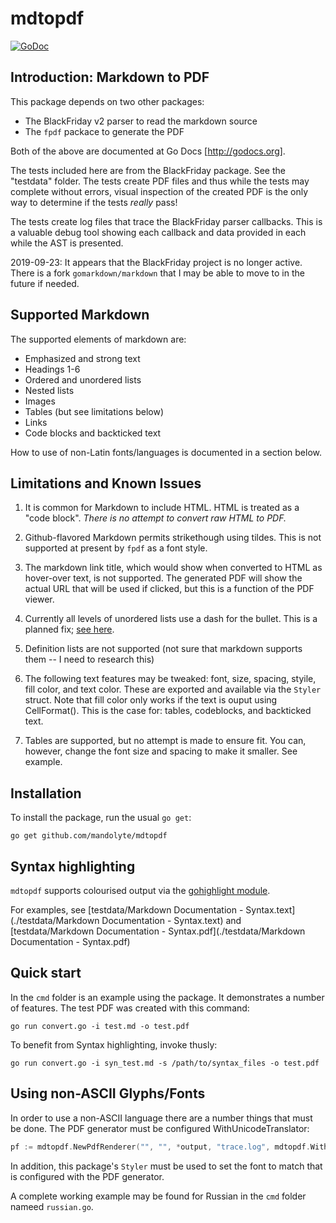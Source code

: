 # mdtopdf

[![GoDoc](https://godoc.org/github.com/mandolyte/mdtopdf?status.svg)](https://godoc.org/github.com/mandolyte/mdtopdf)

## Introduction: Markdown to PDF

This package depends on two other packages:
- The BlackFriday v2 parser to read the markdown source
- The `fpdf` packace to generate the PDF

Both of the above are documented at Go Docs [http://godocs.org].

The tests included here are from the BlackFriday package.
See the "testdata" folder.
The tests create PDF files and thus while the tests may complete
without errors, visual inspection of the created PDF is the
only way to determine if the tests *really* pass!

The tests create log files that trace the BlackFriday parser
callbacks. This is a valuable debug tool showing each callback 
and data provided in each while the AST is presented.

2019-09-23: It appears that the BlackFriday project is no longer active.
There is a fork `gomarkdown/markdown` that I may be able to move to
in the future if needed.

## Supported Markdown
The supported elements of markdown are:
- Emphasized and strong text 
- Headings 1-6
- Ordered and unordered lists
- Nested lists
- Images
- Tables (but see limitations below)
- Links
- Code blocks and backticked text

How to use of non-Latin fonts/languages is documented in a section below.

## Limitations and Known Issues

1. It is common for Markdown to include HTML. HTML is treated as a "code block". *There is no attempt to convert raw HTML to PDF.*

2. Github-flavored Markdown permits strikethough using tildes. This is not supported at present by `fpdf` as a font style.

3. The markdown link title, which would show when converted to HTML as hover-over text, is not supported. The generated PDF will show the actual URL that will be used if clicked, but this is a function of the PDF viewer.

4. Currently all levels of unordered lists use a dash for the bullet. 
This is a planned fix; [see here](https://github.com/mandolyte/mdtopdf/issues/1).

5. Definition lists are not supported (not sure that markdown supports them -- I need to research this)

6. The following text features may be tweaked: font, size, spacing, styile, fill color, and text color. These are exported and available via the `Styler` struct. Note that fill color only works if the text is ouput using CellFormat(). This is the case for: tables, codeblocks, and backticked text.

7. Tables are supported, but no attempt is made to ensure fit. You can, however, change the font size and spacing to make it smaller. See example.



## Installation 

To install the package, run the usual `go get`:
```
go get github.com/mandolyte/mdtopdf
```

## Syntax highlighting

`mdtopdf` supports colourised output via the [gohighlight module](github.com/jessp01/gohighlight).

For examples, see [testdata/Markdown Documentation - Syntax.text](./testdata/Markdown Documentation - Syntax.text) and [testdata/Markdown Documentation - Syntax.pdf](./testdata/Markdown Documentation - Syntax.pdf)


## Quick start

In the `cmd` folder is an example using the package. It demonstrates
a number of features. The test PDF was created with this command:
```
go run convert.go -i test.md -o test.pdf
```

To benefit from Syntax highlighting, invoke thusly:

```
go run convert.go -i syn_test.md -s /path/to/syntax_files -o test.pdf

```

## Using non-ASCII Glyphs/Fonts

In order to use a non-ASCII language there are a number things that must be done. The PDF generator must be configured WithUnicodeTranslator:

```go
pf := mdtopdf.NewPdfRenderer("", "", *output, "trace.log", mdtopdf.WithUnicodeTranslator("cp1251")) // https://en.wikipedia.org/wiki/Windows-1251
```

In addition, this package's `Styler` must be used to set the font to match that is configured with the PDF generator.

A complete working example may be found for Russian in the `cmd` folder nameed
`russian.go`.
